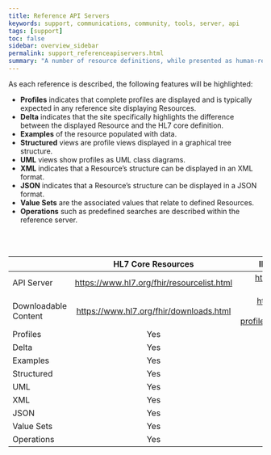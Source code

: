 ```yaml
---
title: Reference API Servers
keywords: support, communications, community, tools, server, api
tags: [support]
toc: false
sidebar: overview_sidebar
permalink: support_referenceapiservers.html
summary: "A number of resource definitions, while presented as human-readable, they may be served up by a FHIR Reference API Server"
---
```


As each reference is described, the following features will be highlighted:
* <b>Profiles</b> indicates that complete profiles are displayed and is typically expected in any reference site displaying Resources.
* <b>Delta</b> indicates that the site specifically highlights the difference between the displayed Resource and the HL7 core definition.
* <b>Examples</b> of the resource populated with data.
* <b>Structured</b> views are profile views displayed in a graphical tree structure.
* <b>UML</b> views show profiles as UML class diagrams.
* <b>XML</b> indicates that a Resource’s structure can be displayed in an XML format.
* <b>JSON</b> indicates that a Resource’s structure can be displayed in a JSON format.
* <b>Value Sets</b> are the associated values that relate to defined Resources.
* <b>Operations</b> such as predefined searches are described within the reference server.

<br><br>
<table style="width:100%;max-width:100%;table-layout:fixed;text-align:center">
<thead>
<tr><th></th><th style="text-align:center">HL7 Core Resources</th><th style="text-align:center">INTEROPen Care Connect Profiles</th><th style="text-align:center">NHS Digital Profiles</th></tr>
</thead>
<tr><td style="text-align:left">API Server</td><td style="word-wrap: break-word;text-align:center"><a href="https://www.hl7.org/fhir/resourcelist.html">https://www.hl7.org/fhir/resourcelist.html</a></td><td style="word-wrap: break-word;text-align:center"><a href="http://www.interopen.org/candidate-profiles/care-connect/">http://www.interopen.org/candidate-profiles/care-connect/</a></td><td style="word-wrap: break-word;text-align:center"><a href="http://fhir-test.nhs.uk/">http://fhir-test.nhs.uk/</a></td></tr>
<tr><td style="text-align:left">Downloadable Content</td><td style="word-wrap: break-word;"><a href="https://www.hl7.org/fhir/downloads.html">https://www.hl7.org/fhir/downloads.html</a></td><td style="word-wrap: break-word;"><a href="https://github.com/INTEROPen/Care Connect-profiles/tree/feature/initial_clinical_resources">https://github.com/INTEROPen/Care Connect-profiles/tree/feature/initial_clinical_resources</a></td><td style="word-wrap: break-word;"><a  href="https://nhsconnect.github.io/gpconnect/development_deliverables.html">https://nhsconnect.github.io/gpconnect/development_deliverables.html</a></td></tr>
<tr><td style="text-align:left">Profiles</td><td>Yes</td><td>Yes</td><td>Yes</td></tr>
<tr><td style="text-align:left">Delta</td><td>Yes</td><td>Yes</td><td>No</td></tr>
<tr><td style="text-align:left">Examples</td><td>Yes</td><td>Yes</td><td>Planned</td></tr>
<tr><td style="text-align:left">Structured</td><td>Yes</td><td>Yes</td><td>Yes</td></tr>
<tr><td style="text-align:left">UML</td><td>Yes</td><td>No</td><td>No</td></tr>
<tr><td style="text-align:left">XML</td><td>Yes</td><td>Yes</td><td>Yes</td></tr>
<tr><td style="text-align:left">JSON</td><td>Yes</td><td>Yes</td><td>Yes</td></tr>
<tr><td style="text-align:left">Value Sets</td><td>Yes</td><td>Yes</td><td>Yes</td></tr>
<tr><td style="text-align:left">Operations</td><td>Yes</td><td>No</td><td>Yes</td></tr>
</table>

